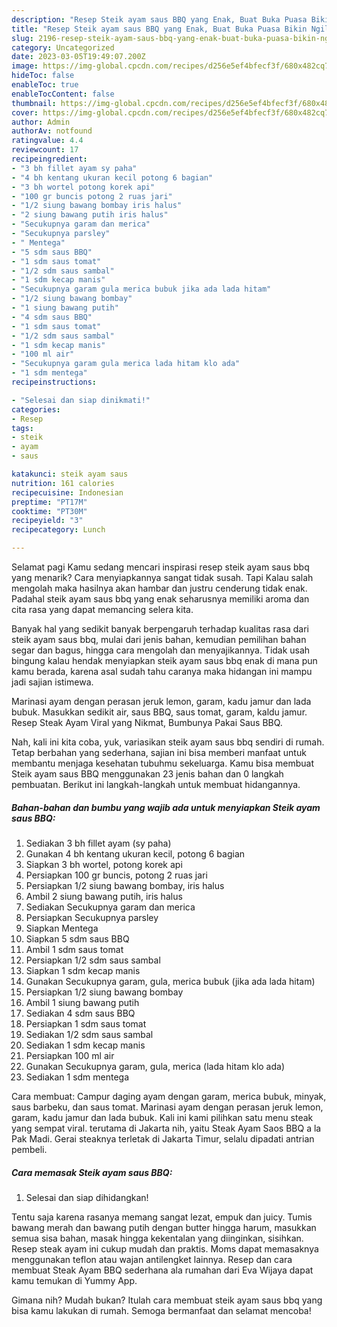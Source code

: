 ```yaml
---
description: "Resep Steik ayam saus BBQ yang Enak, Buat Buka Puasa Bikin Ngiler"
title: "Resep Steik ayam saus BBQ yang Enak, Buat Buka Puasa Bikin Ngiler"
slug: 2196-resep-steik-ayam-saus-bbq-yang-enak-buat-buka-puasa-bikin-ngiler
category: Uncategorized
date: 2023-03-05T19:49:07.200Z
image: https://img-global.cpcdn.com/recipes/d256e5ef4bfecf3f/680x482cq70/steik-ayam-saus-bbq-foto-resep-utama.jpg
hideToc: false
enableToc: true
enableTocContent: false
thumbnail: https://img-global.cpcdn.com/recipes/d256e5ef4bfecf3f/680x482cq70/steik-ayam-saus-bbq-foto-resep-utama.jpg
cover: https://img-global.cpcdn.com/recipes/d256e5ef4bfecf3f/680x482cq70/steik-ayam-saus-bbq-foto-resep-utama.jpg
author: Admin
authorAv: notfound
ratingvalue: 4.4
reviewcount: 17
recipeingredient:
- "3 bh fillet ayam sy paha"
- "4 bh kentang ukuran kecil potong 6 bagian"
- "3 bh wortel potong korek api"
- "100 gr buncis potong 2 ruas jari"
- "1/2 siung bawang bombay iris halus"
- "2 siung bawang putih iris halus"
- "Secukupnya garam dan merica"
- "Secukupnya parsley"
- " Mentega"
- "5 sdm saus BBQ"
- "1 sdm saus tomat"
- "1/2 sdm saus sambal"
- "1 sdm kecap manis"
- "Secukupnya garam gula merica bubuk jika ada lada hitam"
- "1/2 siung bawang bombay"
- "1 siung bawang putih"
- "4 sdm saus BBQ"
- "1 sdm saus tomat"
- "1/2 sdm saus sambal"
- "1 sdm kecap manis"
- "100 ml air"
- "Secukupnya garam gula merica lada hitam klo ada"
- "1 sdm mentega"
recipeinstructions:

- "Selesai dan siap dinikmati!"
categories:
- Resep
tags:
- steik
- ayam
- saus

katakunci: steik ayam saus 
nutrition: 161 calories
recipecuisine: Indonesian
preptime: "PT17M"
cooktime: "PT30M"
recipeyield: "3"
recipecategory: Lunch

---
```



Selamat pagi Kamu sedang mencari inspirasi resep steik ayam saus bbq yang menarik? Cara menyiapkannya sangat tidak susah. Tapi Kalau salah mengolah maka hasilnya akan hambar dan justru cenderung tidak enak. Padahal steik ayam saus bbq yang enak seharusnya memiliki aroma dan cita rasa yang dapat memancing selera kita.


Banyak hal yang sedikit banyak berpengaruh terhadap kualitas rasa dari steik ayam saus bbq, mulai dari jenis bahan, kemudian pemilihan bahan segar dan bagus, hingga cara mengolah dan menyajikannya. Tidak usah bingung kalau hendak menyiapkan steik ayam saus bbq enak di mana pun kamu berada, karena asal sudah tahu caranya maka hidangan ini mampu jadi sajian istimewa.

Marinasi ayam dengan perasan jeruk lemon, garam, kadu jamur dan lada bubuk. Masukkan sedikit air, saus BBQ, saus tomat, garam, kaldu jamur. Resep Steak Ayam Viral yang Nikmat, Bumbunya Pakai Saus BBQ.


Nah, kali ini kita coba, yuk, variasikan steik ayam saus bbq sendiri di rumah. Tetap berbahan yang sederhana, sajian ini bisa memberi manfaat untuk membantu menjaga kesehatan tubuhmu sekeluarga. Kamu bisa membuat Steik ayam saus BBQ menggunakan 23 jenis bahan dan 0 langkah pembuatan. Berikut ini langkah-langkah untuk membuat hidangannya.

<!--inarticleads1-->

##### Bahan-bahan dan bumbu yang wajib ada untuk menyiapkan Steik ayam saus BBQ:

1. Sediakan 3 bh fillet ayam (sy paha)
1. Gunakan 4 bh kentang ukuran kecil, potong 6 bagian
1. Siapkan 3 bh wortel, potong korek api
1. Persiapkan 100 gr buncis, potong 2 ruas jari
1. Persiapkan 1/2 siung bawang bombay, iris halus
1. Ambil 2 siung bawang putih, iris halus
1. Sediakan Secukupnya garam dan merica
1. Persiapkan Secukupnya parsley
1. Siapkan  Mentega
1. Siapkan 5 sdm saus BBQ
1. Ambil 1 sdm saus tomat
1. Persiapkan 1/2 sdm saus sambal
1. Siapkan 1 sdm kecap manis
1. Gunakan Secukupnya garam, gula, merica bubuk (jika ada lada hitam)
1. Persiapkan 1/2 siung bawang bombay
1. Ambil 1 siung bawang putih
1. Sediakan 4 sdm saus BBQ
1. Persiapkan 1 sdm saus tomat
1. Sediakan 1/2 sdm saus sambal
1. Sediakan 1 sdm kecap manis
1. Persiapkan 100 ml air
1. Gunakan Secukupnya garam, gula, merica (lada hitam klo ada)
1. Sediakan 1 sdm mentega


Cara membuat: Campur daging ayam dengan garam, merica bubuk, minyak, saus barbeku, dan saus tomat. Marinasi ayam dengan perasan jeruk lemon, garam, kadu jamur dan lada bubuk. Kali ini kami pilihkan satu menu steak yang sempat viral. terutama di Jakarta nih, yaitu Steak Ayam Saos BBQ a la Pak Madi. Gerai steaknya terletak di Jakarta Timur, selalu dipadati antrian pembeli. 

<!--inarticleads2-->

##### Cara memasak Steik ayam saus BBQ:


1. Selesai dan siap dihidangkan!

Tentu saja karena rasanya memang sangat lezat, empuk dan juicy. Tumis bawang merah dan bawang putih dengan butter hingga harum, masukkan semua sisa bahan, masak hingga kekentalan yang diinginkan, sisihkan. Resep steak ayam ini cukup mudah dan praktis. Moms dapat memasaknya menggunakan teflon atau wajan antilengket lainnya. Resep dan cara membuat Steak Ayam BBQ sederhana ala rumahan dari Eva Wijaya dapat kamu temukan di Yummy App. 

Gimana nih? Mudah bukan? Itulah cara membuat steik ayam saus bbq yang bisa kamu lakukan di rumah. Semoga bermanfaat dan selamat mencoba!
